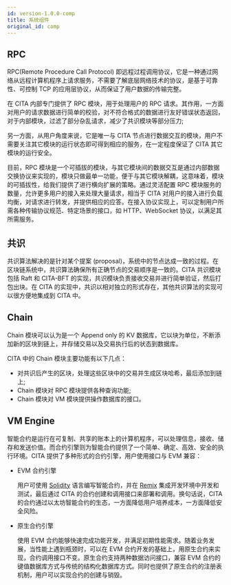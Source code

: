 ```yaml
---
id: version-1.0.0-comp
title: 系统组件
original_id: comp
---
```


## RPC

RPC(Remote Procedure Call Protocol) 即远程过程调用协议，它是一种通过网络从远程计算机程序上请求服务，不需要了解底层网络技术的协议，是基于可靠性、可控制 TCP 的应用层协议，从而保证了用户数据的传输完整。

在 CITA 内部专门提供了 RPC 模块，用于处理用户的 RPC 请求。其作用，一方面对用户的请求数据进行简单的校验，对不符合格式的数据进行友好错误状态返回，对于内部模块，过滤了部分杂乱请求，减少了共识模块等部分压力;

另一方面，从用户角度来说，它是唯一与 CITA 节点进行数据交互的模块，用户不需要关注其它模块的运行状态即可得到相应的服务，在一定程度保证了 CITA 其它模块的运行安全。

目前，RPC 模块是一个可插拔的模块，与其它模块间的数据交互是通过内部数据交换协议来实现的，模块只做最单一功能，便于与其它模块解耦，这意味着，模块的可插拔性，给我们提供了进行横向扩展的策略。通过灵活配置 RPC 模块服务的数量，允许更多用户的接入来处理大量请求，相当于 CITA 对用户的接入进行负载均衡，对请求进行转发，并提供相应的应答。在接入协议实现上，可以定制用户所需各种传输协议规范、特定场景的接口，如 HTTP、ＷebSocket 协议，以满足其所需服务。

## 共识

共识算法解决的是针对某个提案 (proposal)，系统中的节点达成一致的过程。在区块链系统中，共识算法确保所有正确节点的交易顺序是一致的。CITA 共识模块包括 Raft 和 CITA-BFT 的实现，共识模块负责接收交易并进行简单验证，然后打包出块。在 CITA 的实现中，共识以相对独立的形式存在，其他共识算法的实现可以很方便地集成到 CITA 中。

## Chain

Chain 模块可以认为是一个 Append only 的 KV 数据库，它以块为单位，不断添加新的区块到链上，并存储交易以及交易执行后的状态到数据库。

CITA 中的 Chain 模块主要功能有以下几点：

* 对共识后产生的区块，处理这些区块中的交易并生成区块哈希，最后添加到链上;
* Chain 模块对 RPC 模块提供各种查询功能;
* Chain 模块对 VM 模块提供操作数据库的接口。

## VM Engine

智能合约是运行在可复制、共享的账本上的计算机程序，可以处理信息，接收、储存和发送价值。而合约引擎则为智能合约提供了一个简单、确定、高效、安全的执行环境。CITA 提供了多种形式的合约引擎，用户使用接口与 EVM 兼容：

* EVM 合约引擎
    
    用户可使用 [Solidity](https://solidity.readthedocs.io/en/latest/introduction-to-smart-contracts.html) 语言编写智能合约，并在 [Remix](http://remix.ethereum.org) 集成开发环境中开发和测试，最后通过 CITA 的合约创建和调用接口来部署和调用。换句话说，CITA 的合约通过以太坊智能合约的生态，一方面降低用户培养成本，一方面降低安全风险。

* 原生合约引擎
    
    使用 EVM 合约能够快速完成功能开发，并满足初期性能需求。随着业务发展，当性能上遇到瓶颈时，可以在 EVM 合约开发的基础上，用原生合约来实现，合约调用接口不变。原生合约支持两种数据访问接口，兼容 EVM 合约的键值数据库方式与传统的结构化数据库方式。同时也提供了原生合约的注册表机制，用户可以实现合约的创建与销毁。